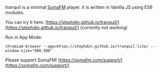 tranquil is a minimal [SomaFM](https://somafm.com/) player. It is written in Vanilla JS using ES6 modules.

You can try it here: [https://stephdin.github.io/tranquil/](https://stephdin.github.io/tranquil/)
(currently not working)

Run in App Mode: 
```
chromium-browser --app=https://stephdin.github.io/tranquil-lite/ --window-size="400,500"
```

Please support SomaFM! [https://somafm.com/support/](https://somafm.com/support/)
